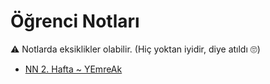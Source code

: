 # Öğrenci Notları

⚠ Notlarda eksiklikler olabilir. (Hiç yoktan iyidir, diye atıldı 🙄)

<!--Index-->

- [NN 2. Hafta ~ YEmreAk](./%C3%96%C4%9Frenci%20Notlar%C4%B1/NN%202.%20Hafta%20~%20YEmreAk.pdf)

<!--Index-->
